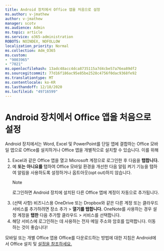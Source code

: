 ```yaml
---
title: Android 장치에서 Office 앱을 처음으로 설정
ms.author: v-jmathew
author: v-jmathew
manager: scotv
ms.audience: Admin
ms.topic: article
ms.service: o365-administration
ROBOTS: NOINDEX, NOFOLLOW
localization_priority: Normal
ms.collection: Adm_O365
ms.custom:
- "9003965"
- "7021"
ms.openlocfilehash: 13adc48acc4dca8735115a7d4cbe57a76ea89df2
ms.sourcegitcommit: 77d16f186ac95e85be2528c4756f0dac9368fe92
ms.translationtype: MT
ms.contentlocale: ko-KR
ms.lasthandoff: 12/18/2020
ms.locfileid: "49716599"
---
```

# <a name="set-up-office-apps-for-the-first-time-on-an-android-device"></a>Android 장치에서 Office 앱을 처음으로 설정

Android 장치에서는 Word, Excel 및 PowerPoint를 단일 앱에 결합하는 Office 모바일 앱으로 Office를 설치하거나 Office 앱을 개별적으로 설치할 수 있습니다. 이를 위해

1. Excel과 같은 Office 앱을 열고 Microsoft 계정으로 로그인한 후 다음을 **탭합니다.**
2. 예 **또는** **아니요를** 탭하여 Office 모바일 환경을  개선한 다음 알림 켜기 기능을 탭하여 알림을 사용하도록 설정하거나 옵트아웃(opt out)하지 않습니다. 
    > [!NOTE]
    > 로그인하면 Android 장치에 설치된 다른 Office 앱에 계정이 자동으로 추가됩니다.
3. (선택 사항) 비즈니스용 OneDrive 또는 Dropbox와 같은 다른 계정 또는 클라우드 서비스를 추가하려면 장소 추가  >  **열기를 탭합니다.** OneNote를 사용하는 경우 설정 계정을 **탭한** 다음 추가할 클라우드  >  서비스를 선택합니다.
4. 해당 서비스에 로그인하는 데 사용하는 전자 메일 주소와 암호를 입력합니다. 이동하는 것이 좋습니다!

모바일 또는 개별 Office 앱용 Office를 다운로드하는 방법에 대한 지침은 Android에서 Office 설치 및 [설정을 참조하세요.](https://go.microsoft.com/fwlink/?linkid=2135287)
